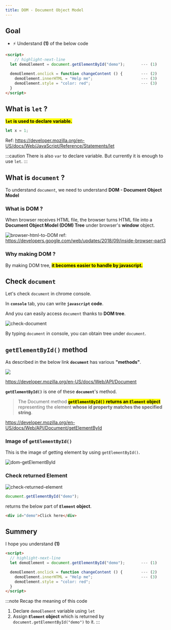 ```yaml
---
title: DOM - Document Object Model
---
```


## Goal
- ⚡ Understand **(1)** of the below code

```html title="js-test1.html"
<script>
    // highlight-next-line
  let demoElement = document.getElementById("demo");       --- (1)

  demoElement.onclick = function changeContent () {        --- (2)
    demoElement.innerHTML = "Help me";                     --- (3)
    demoElement.style = "color: red";                      --- (3)
  }
</script>
```

## What is `let` ?
**<mark>`let` is used to declare variable.</mark>**

```js
let x = 1;
```

Ref: https://developer.mozilla.org/en-US/docs/Web/JavaScript/Reference/Statements/let

:::caution
There is also `var` to declare variable. But currently it is enough to use `let`.
:::


## What is `document` ?

To understand `document`, we need to understand **DOM - Document Object Model**


### What is DOM ?
When browser receives HTML file, the browser turns HTML file into a **Document Object Model (DOM) Tree** under browser's **window** object.

![browser-html-to-DOM](https://storage.googleapis.com/coderhackers-assets/docs/img/2020-05-02-01-53-13.png)
ref: https://developers.google.com/web/updates/2018/09/inside-browser-part3

### Why making DOM ?
By making DOM tree, **<mark>it becomes easier to handle by javascript.</mark>**


## Check `document`
Let's check `document` in chrome console.

In **`console`** tab, you can write **`javascript` code**.

And you can easily access `document` thanks to **DOM tree**.

![check-document](https://storage.googleapis.com/coderhackers-assets/docs/img/20200501_053737.gif)

By typing `document` in console, you can obtain tree under `document`.


## `getElementById()` method

As described in the below link **`document`** has various **"methods"**.

![](https://coderhackers-1302290683.cos.ap-singapore.myqcloud.com/20200523_171309.gif)

https://developer.mozilla.org/en-US/docs/Web/API/Document

**`getElementById()`** is one of these **`document`**'s method.

> The Document method <mark>**`getElementById()` returns an `Element` object**</mark> representing the element **whose id property matches the specified string**. 

https://developer.mozilla.org/en-US/docs/Web/API/Document/getElementById

### Image of `getElementById()`
This is the image of getting element by using `getElementById()`.

![dom-getElementById](https://storage.googleapis.com/coderhackers-assets/docs/img/2020-05-02-02-39-08.png)

### Check returned Element

![check-returned-element](https://storage.googleapis.com/coderhackers-assets/docs/img/20200501_054401.gif)

```js
document.getElementById("demo");
```

returns the below part of **`Element` object**.

```html
<div id="demo">Click here</div>
```

## Summery
I hope you understand **(1)**

```html title="js-test1.html"
<script>
  // highlight-next-line
  let demoElement = document.getElementById("demo");       --- (1)

  demoElement.onclick = function changeContent () {        --- (2)
    demoElement.innerHTML = "Help me";                     --- (3)
    demoElement.style = "color: red";
  }
</script>
```
:::note Recap the meaning of this code
1. Declare `demoElement` variable using `let`
2. Assign **`Element` object** which is returned by `document.getElementById("demo")` to it.
:::